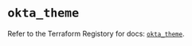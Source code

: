 # `okta_theme`

Refer to the Terraform Registory for docs: [`okta_theme`](https://registry.terraform.io/providers/okta/okta/4.6.0/docs/resources/theme).
